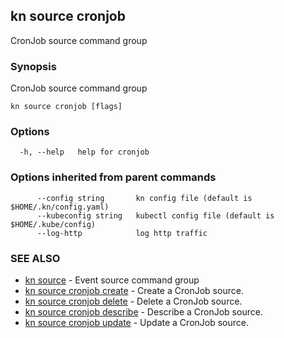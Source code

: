 ## kn source cronjob

CronJob source command group

### Synopsis

CronJob source command group

```
kn source cronjob [flags]
```

### Options

```
  -h, --help   help for cronjob
```

### Options inherited from parent commands

```
      --config string       kn config file (default is $HOME/.kn/config.yaml)
      --kubeconfig string   kubectl config file (default is $HOME/.kube/config)
      --log-http            log http traffic
```

### SEE ALSO

* [kn source](kn_source.md)	 - Event source command group
* [kn source cronjob create](kn_source_cronjob_create.md)	 - Create a CronJob source.
* [kn source cronjob delete](kn_source_cronjob_delete.md)	 - Delete a CronJob source.
* [kn source cronjob describe](kn_source_cronjob_describe.md)	 - Describe a CronJob source.
* [kn source cronjob update](kn_source_cronjob_update.md)	 - Update a CronJob source.

